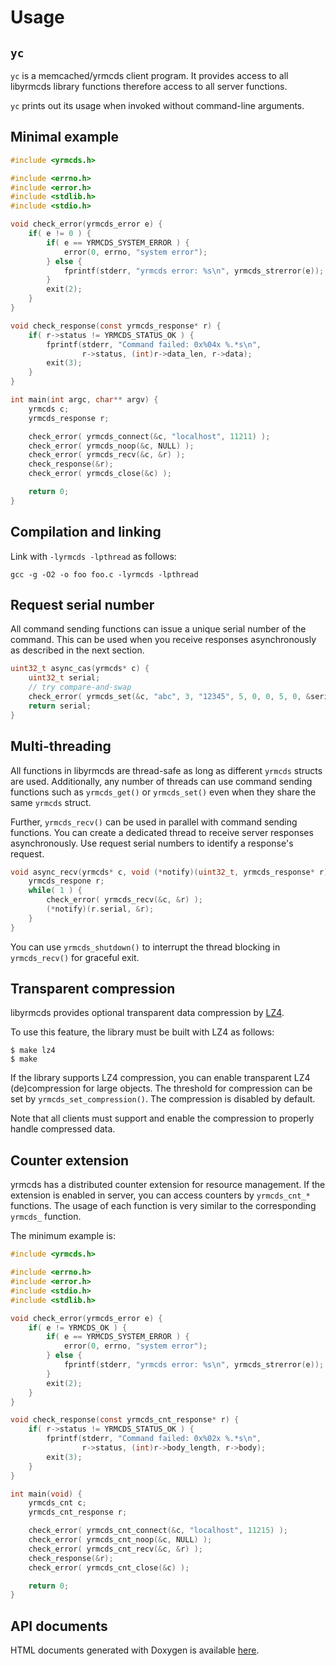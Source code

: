 Usage
=====

`yc`
----

`yc` is a memcached/yrmcds client program.  It provides access to all
libyrmcds library functions therefore access to all server functions.

`yc` prints out its usage when invoked without command-line arguments.

Minimal example
---------------

```c
#include <yrmcds.h>

#include <errno.h>
#include <error.h>
#include <stdlib.h>
#include <stdio.h>

void check_error(yrmcds_error e) {
    if( e != 0 ) {
        if( e == YRMCDS_SYSTEM_ERROR ) {
            error(0, errno, "system error");
        } else {
            fprintf(stderr, "yrmcds error: %s\n", yrmcds_strerror(e));
        }
        exit(2);
    }
}

void check_response(const yrmcds_response* r) {
    if( r->status != YRMCDS_STATUS_OK ) {
        fprintf(stderr, "Command failed: 0x%04x %.*s\n",
                r->status, (int)r->data_len, r->data);
        exit(3);
    }
}

int main(int argc, char** argv) {
    yrmcds c;
    yrmcds_response r;

    check_error( yrmcds_connect(&c, "localhost", 11211) );
    check_error( yrmcds_noop(&c, NULL) );
    check_error( yrmcds_recv(&c, &r) );
    check_response(&r);
    check_error( yrmcds_close(&c) );

    return 0;
}
```

Compilation and linking
-----------------------

Link with `-lyrmcds -lpthread` as follows:

```
gcc -g -O2 -o foo foo.c -lyrmcds -lpthread
```

Request serial number
---------------------

All command sending functions can issue a unique serial number of the
command.  This can be used when you receive responses asynchronously
as described in the next section.

```c
uint32_t async_cas(yrmcds* c) {
    uint32_t serial;
    // try compare-and-swap
    check_error( yrmcds_set(&c, "abc", 3, "12345", 5, 0, 0, 5, 0, &serial) );
    return serial;
}
```

Multi-threading
---------------

All functions in libyrmcds are thread-safe as long as different `yrmcds`
structs are used.  Additionally, any number of threads can use command
sending functions such as `yrmcds_get()` or `yrmcds_set()` even when
they share the same `yrmcds` struct.

Further, `yrmcds_recv()` can be used in parallel with command sending
functions.  You can create a dedicated thread to receive server responses
asynchronously.  Use request serial numbers to identify a response's
request.

```c
void async_recv(yrmcds* c, void (*notify)(uint32_t, yrmcds_response* r)) {
    yrmcds_respone r;
    while( 1 ) {
        check_error( yrmcds_recv(&c, &r) );
        (*notify)(r.serial, &r);
    }
}
```

You can use `yrmcds_shutdown()` to interrupt the thread blocking in
`yrmcds_recv()` for graceful exit.


Transparent compression
-----------------------

libyrmcds provides optional transparent data compression by [LZ4][].

To use this feature, the library must be built with LZ4 as follows:

```
$ make lz4
$ make
```

If the library supports LZ4 compression, you can enable transparent
LZ4 (de)compression for large objects.  The threshold for compression
can be set by `yrmcds_set_compression()`.  The compression is disabled
by default.

Note that all clients must support and enable the compression to
properly handle compressed data.

Counter extension
-----------------

yrmcds has a distributed counter extension for resource management.
If the extension is enabled in server, you can access counters by `yrmcds_cnt_*` functions.
The usage of each function is very similar to the corresponding `yrmcds_` function.

The minimum example is:

```c
#include <yrmcds.h>

#include <errno.h>
#include <error.h>
#include <stdio.h>
#include <stdlib.h>

void check_error(yrmcds_error e) {
    if( e != YRMCDS_OK ) {
        if( e == YRMCDS_SYSTEM_ERROR ) {
            error(0, errno, "system error");
        } else {
            fprintf(stderr, "yrmcds error: %s\n", yrmcds_strerror(e));
        }
        exit(2);
    }
}

void check_response(const yrmcds_cnt_response* r) {
    if( r->status != YRMCDS_STATUS_OK ) {
        fprintf(stderr, "Command failed: 0x%02x %.*s\n",
                r->status, (int)r->body_length, r->body);
        exit(3);
    }
}

int main(void) {
    yrmcds_cnt c;
    yrmcds_cnt_response r;

    check_error( yrmcds_cnt_connect(&c, "localhost", 11215) );
    check_error( yrmcds_cnt_noop(&c, NULL) );
    check_error( yrmcds_cnt_recv(&c, &r) );
    check_response(&r);
    check_error( yrmcds_cnt_close(&c) );

    return 0;
}
```

API documents
-------------

HTML documents generated with Doxygen is available [here][api].


[api]: http://cybozu.github.io/libyrmcds/html/
[LZ4]: https://code.google.com/p/lz4/
